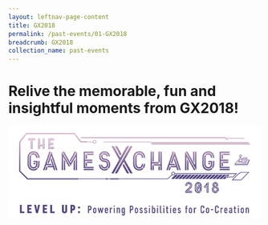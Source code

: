 ```yaml
---
layout: leftnav-page-content
title: GX2018
permalink: /past-events/01-GX2018
breadcrumb: GX2018
collection_name: past-events
---
```


# Relive the memorable, fun and insightful moments from GX2018!
<a href="https://photos.app.goo.gl/Rgc5wcmtKzpkWraR6"><img src="/images/gx2018_logo_colour.png" alt="GX2018 logo"></a>

